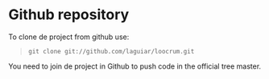# Github repository #

To clone de project from github use:
> `git clone git://github.com/laguiar/loocrum.git`


You need to join de project in Github to push code in the official tree master.